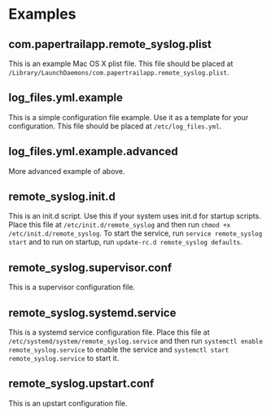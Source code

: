# Examples

## com.papertrailapp.remote_syslog.plist

This is an example Mac OS X plist file.  This file should be placed at `/Library/LaunchDaemons/com.papertrailapp.remote_syslog.plist`.

## log_files.yml.example

This is a simple configuration file example.  Use it as a template for your configuration.  This file should be placed at `/etc/log_files.yml`.

## log_files.yml.example.advanced

More advanced example of above.

## remote_syslog.init.d

This is an init.d script.  Use this if your system uses init.d for startup scripts.  Place this file at `/etc/init.d/remote_syslog` and then run `chmod +x /etc/init.d/remote_syslog`.  To start the service, run `service remote_syslog start` and to run on startup, run `update-rc.d remote_syslog defaults`.

## remote_syslog.supervisor.conf

This is a supervisor configuration file.

## remote_syslog.systemd.service

This is a systemd service configuration file.  Place this file at `/etc/systemd/system/remote_syslog.service` and then run `systemctl enable remote_syslog.service` to enable the service and `systemctl start remote_syslog.service` to start it.

## remote_syslog.upstart.conf

This is an upstart configuration file.